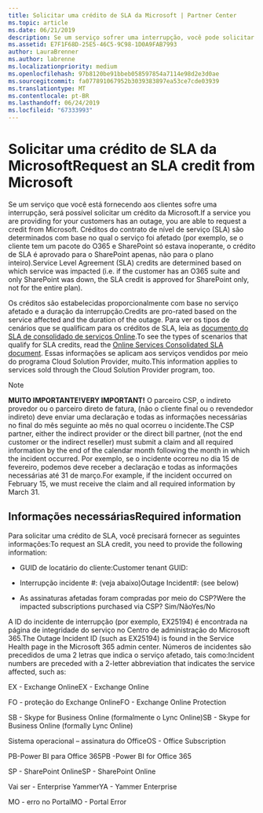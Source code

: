 ```yaml
---
title: Solicitar uma crédito de SLA da Microsoft | Partner Center
ms.topic: article
ms.date: 06/21/2019
description: Se um serviço sofrer uma interrupção, você pode solicitar uma crédito de SLA para o seu cliente.
ms.assetid: E7F1F68D-25E5-46C5-9C98-1D0A9FAB7993
author: LauraBrenner
ms.author: labrenne
ms.localizationpriority: medium
ms.openlocfilehash: 97b8120be91bbeb058597854a7114e98d2e3d0ae
ms.sourcegitcommit: fa077891067952b3039383897ea53ce7cde03939
ms.translationtype: MT
ms.contentlocale: pt-BR
ms.lasthandoff: 06/24/2019
ms.locfileid: "67333993"
---
```

# <a name="request-an-sla-credit-from-microsoft"></a><span data-ttu-id="c230b-103">Solicitar uma crédito de SLA da Microsoft</span><span class="sxs-lookup"><span data-stu-id="c230b-103">Request an SLA credit from Microsoft</span></span> 

<span data-ttu-id="c230b-104">Se um serviço que você está fornecendo aos clientes sofre uma interrupção, será possível solicitar um crédito da Microsoft.</span><span class="sxs-lookup"><span data-stu-id="c230b-104">If a service you are providing for your customers has an outage, you are able to request a credit from Microsoft.</span></span> <span data-ttu-id="c230b-105">Créditos do contrato de nível de serviço (SLA) são determinados com base no qual o serviço foi afetado (por exemplo, se o cliente tem um pacote do O365 e SharePoint só estava inoperante, o crédito de SLA é aprovado para o SharePoint apenas, não para o plano inteiro).</span><span class="sxs-lookup"><span data-stu-id="c230b-105">Service Level Agreement (SLA) credits are determined based on which service was impacted (i.e. if the customer has an O365 suite and only SharePoint was down, the SLA credit is approved for SharePoint only, not for the entire plan).</span></span>

<span data-ttu-id="c230b-106">Os créditos são estabelecidas proporcionalmente com base no serviço afetado e a duração da interrupção.</span><span class="sxs-lookup"><span data-stu-id="c230b-106">Credits are pro-rated based on the service affected and the duration of the outage.</span></span> <span data-ttu-id="c230b-107">Para ver os tipos de cenários que se qualificam para os créditos de SLA, leia as [documento do SLA de consolidado de serviços Online](http://www.microsoftvolumelicensing.com/DocumentSearch.aspx?Mode=3&DocumentTypeId=37).</span><span class="sxs-lookup"><span data-stu-id="c230b-107">To see the types of scenarios that qualify for SLA credits, read the [Online Services Consolidated SLA document](http://www.microsoftvolumelicensing.com/DocumentSearch.aspx?Mode=3&DocumentTypeId=37).</span></span> <span data-ttu-id="c230b-108">Essas informações se aplicam aos serviços vendidos por meio do programa Cloud Solution Provider, muito.</span><span class="sxs-lookup"><span data-stu-id="c230b-108">This information applies to services sold through the Cloud Solution Provider program, too.</span></span>

>[!Note]
><span data-ttu-id="c230b-109">**MUITO IMPORTANTE!**</span><span class="sxs-lookup"><span data-stu-id="c230b-109">**VERY IMPORTANT!**</span></span> <span data-ttu-id="c230b-110">O parceiro CSP, o indireto provedor ou o parceiro direto de fatura, (não o cliente final ou o revendedor indireto) deve enviar uma declaração e todas as informações necessárias no final do mês seguinte ao mês no qual ocorreu o incidente.</span><span class="sxs-lookup"><span data-stu-id="c230b-110">The CSP partner, either the indirect provider or the direct bill partner, (not the end customer or the indirect reseller) must submit a claim and all required information by the end of the calendar month following the month in which the incident occurred.</span></span> <span data-ttu-id="c230b-111">Por exemplo, se o incidente ocorreu no dia 15 de fevereiro, podemos deve receber a declaração e todas as informações necessárias até 31 de março.</span><span class="sxs-lookup"><span data-stu-id="c230b-111">For example, if the incident occurred on February 15, we must receive the claim and all required information by March 31.</span></span> 

## <a name="required-information"></a><span data-ttu-id="c230b-112">Informações necessárias</span><span class="sxs-lookup"><span data-stu-id="c230b-112">Required information</span></span>


<span data-ttu-id="c230b-113">Para solicitar uma crédito de SLA, você precisará fornecer as seguintes informações:</span><span class="sxs-lookup"><span data-stu-id="c230b-113">To request an SLA credit, you need to provide the following information:</span></span> 

- <span data-ttu-id="c230b-114">GUID de locatário do cliente:</span><span class="sxs-lookup"><span data-stu-id="c230b-114">Customer tenant GUID:</span></span> 

- <span data-ttu-id="c230b-115">Interrupção incidente #: (veja abaixo)</span><span class="sxs-lookup"><span data-stu-id="c230b-115">Outage Incident#: (see below)</span></span>

- <span data-ttu-id="c230b-116">As assinaturas afetadas foram compradas por meio do CSP?</span><span class="sxs-lookup"><span data-stu-id="c230b-116">Were the impacted subscriptions purchased via CSP?</span></span> <span data-ttu-id="c230b-117">Sim/Não</span><span class="sxs-lookup"><span data-stu-id="c230b-117">Yes/No</span></span>

<span data-ttu-id="c230b-118">A ID do incidente de interrupção (por exemplo, EX25194) é encontrada na página de integridade do serviço no Centro de administração do Microsoft 365.</span><span class="sxs-lookup"><span data-stu-id="c230b-118">The Outage Incident ID (such as EX25194) is found in the Service Health page in the Microsoft 365 admin center.</span></span> <span data-ttu-id="c230b-119">Números de incidentes são precedidos de uma 2 letras que indica o serviço afetado, tais como:</span><span class="sxs-lookup"><span data-stu-id="c230b-119">Incident numbers are preceded with a 2-letter abbreviation that indicates the service affected, such as:</span></span>

<span data-ttu-id="c230b-120">EX - Exchange Online</span><span class="sxs-lookup"><span data-stu-id="c230b-120">EX - Exchange Online</span></span>

<span data-ttu-id="c230b-121">FO - proteção do Exchange Online</span><span class="sxs-lookup"><span data-stu-id="c230b-121">FO - Exchange Online Protection</span></span>

<span data-ttu-id="c230b-122">SB - Skype for Business Online (formalmente o Lync Online)</span><span class="sxs-lookup"><span data-stu-id="c230b-122">SB - Skype for Business Online (formally Lync Online)</span></span>

<span data-ttu-id="c230b-123">Sistema operacional – assinatura do Office</span><span class="sxs-lookup"><span data-stu-id="c230b-123">OS - Office Subscription</span></span>

<span data-ttu-id="c230b-124">PB-Power BI para Office 365</span><span class="sxs-lookup"><span data-stu-id="c230b-124">PB -Power BI for Office 365</span></span>

<span data-ttu-id="c230b-125">SP - SharePoint Online</span><span class="sxs-lookup"><span data-stu-id="c230b-125">SP - SharePoint Online</span></span>

<span data-ttu-id="c230b-126">Vai ser - Enterprise Yammer</span><span class="sxs-lookup"><span data-stu-id="c230b-126">YA - Yammer Enterprise</span></span>

<span data-ttu-id="c230b-127">MO - erro no Portal</span><span class="sxs-lookup"><span data-stu-id="c230b-127">MO - Portal Error</span></span>




